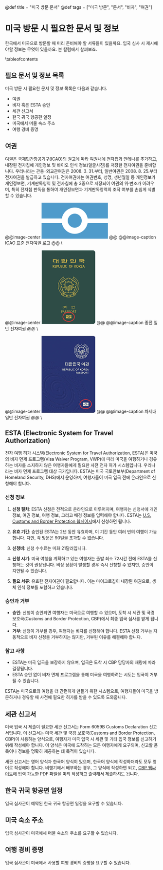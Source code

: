 @def title = "미국 방문 문서"
@def tags = ["미국 방문", "문서", "비자", "여권"]

# 미국 방문 시 필요한 문서 및 정보

한국에서 미국으로 방문할 때 미리 준비해야 할 서류들이 있을까요.
입국 심사 시 제시해야할 정보는 무엇이 있을까요.
본 칼럼에서 살펴보죠.

\tableofcontents <!-- you can use \toc as well -->

##  필요 문서 및 정보 목록
미국 방문 시 필요한 문서 및 정보 목록은 다음과 같습니다.

* 여권
* 비자 혹은 ESTA 승인
* 세관 신고서
* 한국 귀국 항공편 일정
* 미국에서 머물 숙소 주소
* 여행 경비 증명

## 여권
여권은 국제민간항공기구(ICAO)의 권고에 따라 여권내에 전자칩과 안테나를 추가하고, 내장된 전자칩에 개인정보 및 바이오 인식 정보(얼굴사진)를 저장한 전자여권을 준비합니다.
우리나라는 관용･외교관여권은 2008. 3. 31.부터, 일반여권은 2008. 8. 25.부터 전자여권을 발급하고 있습니다.
전자여권에는 여권번호, 성명, 생년월일 등 개인정보가 개인정보면, 기계판독영역 및 전자칩에 총 3중으로 저장되어 여권의 위·변조가 어려우며, 특히 전자칩 판독을 통하여 개인정보면과 기계판독영역의 조작 여부를 손쉽게 식별할 수 있습니다.

@@image-center
![](/assets/images/column/electronicPassport.png)
@@
@@image-caption
ICAO 표준 전자여권 로고
@@
\\

@@image-center
![](/assets/images/column/oldPassport.png)
@@
@@image-caption
종전 일반 전자여권
@@
\\

@@image-center
![](/assets/images/column/newPassport.png)
@@
@@image-caption
차세대 일반 전자여권
@@
\\

## ESTA (Electronic System for Travel Authorization)
전자 여행 허가 시스템(Electronic System for Travel Authorization, ESTA)은 미국의 비자 면제 프로그램(Visa Waiver Program, VWP)에 따라 미국을 여행하거나 경유하는 비자를 소지하지 않은 여행자들에게 필요한 사전 전자 허가 시스템입니다.
우리나라는 비자 면제 프로그램 대상 국가입니다. 
ESTA는 미국 국토안보부(Department of Homeland Security, DHS)에서 운영하며, 여행자들이 미국 입국 전에 온라인으로 신청해야 합니다.

### 신청 정보
1. **신청 절차**: ESTA 신청은 전적으로 온라인으로 이루어지며, 여행자는 신청서에 개인 정보, 여권 정보, 여행 정보, 그리고 배경 정보를 입력해야 합니다. ESTA는 [U.S. Customs and Border Protection 웹페이지](https://esta.cbp.dhs.gov/esta)에서 신청하면 됩니다.

2. **유효 기간**: 승인된 ESTA는 2년 동안 유효하며, 이 기간 동안 여러 번의 여행이 가능합니다. 다만, 각 방문은 90일을 초과할 수 없습니다.

3. **신청비**: 신청 수수료는 미화 21달러입니다.

4. **신청 시기**: 미국 여행을 계획하고 있는 여행자는 출발 최소 72시간 전에 ESTA를 신청하는 것이 권장됩니다. 비상 상황이 발생할 경우 즉시 신청할 수 있지만, 승인이 지연될 수 있습니다.

5. **필요 서류**: 유효한 전자여권이 필요합니다. 이는 마이크로칩이 내장된 여권으로, 생체 인식 정보를 포함하고 있습니다.

### 승인과 거부

- **승인**: 신청이 승인되면 여행자는 미국으로 여행할 수 있으며, 도착 시 세관 및 국경 보호국(Customs and Border Protection, CBP)에서 최종 입국 심사를 받게 됩니다.
- **거부**: 신청이 거부될 경우, 여행자는 비자를 신청해야 합니다. ESTA 신청 거부는 자동적으로 비자 신청을 거부하지는 않지만, 거부된 이유를 해결해야 합니다.

### 참고 사항

- ESTA는 미국 입국을 보장하지 않으며, 입국은 도착 시 CBP 담당자의 재량에 따라 결정됩니다.
- ESTA 승인 없이 비자 면제 프로그램을 통해 미국을 여행하려는 시도는 입국이 거부될 수 있습니다.

ESTA는 미국으로의 여행을 더 간편하게 만들기 위한 시스템으로, 여행자들이 미국을 방문하거나 경유할 때 사전에 필요한 허가를 받을 수 있도록 도와줍니다.

## 세관 신고서
미국 입국 시 제출이 필요한 세관 신고서는 Form 6059B Customs Declaration 신고서입니다.
이 신고서는 미국 세관 및 국경 보호국(Customs and Border Protection, CBP)이 사용하는 양식으로, 여행자가 미국 입국 시 세관 및 기타 입국 정보를 신고하기 위해 작성해야 합니다. 
이 양식은 미국에 도착하는 모든 여행자에게 요구되며, 신고할 품목이나 정보를 명확히 제공하는 데 목적이 있습니다.

세관 신고서는 영어 양식과 한국어 양식이 있으며, 한국어 양식에 작성하더라도 모두 영어로 작성해야 합니다.
비행기에서 배부하는 경우, 그 양식에 작성하면 되고, [CBP 웹싸이트](https://www.cbp.gov/document/forms/form-6059b-customs-declaration-english-fillable)에 입력 가능한 PDF 파일을 미리 작성하고 출력해서 제출하셔도 됩니다.

## 한국 귀국 항공편 일정
입국 심사관이 예약된 한국 귀국 항공편 일정을 요구할 수 있습니다.

## 미국 숙소 주소
입국 심사관이 미국에세 머물 숙소의 주소를 요구할 수 있습니다.

## 여행 경비 증명
입국 심사관이 미국에서 사용할 여행 경비의 증명을 요구할 수 있습니다.


